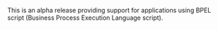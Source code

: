 This is an alpha release providing support for applications using BPEL script (Business Process Execution Language script).